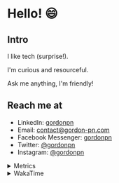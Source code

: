 # Hello! 😄

## Intro

I like tech (surprise!).

I'm curious and resourceful.

Ask me anything, I'm friendly!

## Reach me at

- LinkedIn: [gordonpn](https://www.linkedin.com/in/gordonpn/)
- Email: [contact@gordon-pn.com](mailto:contact@gordon-pn.com)
- Facebook Messenger: [gordonpn](https://www.messenger.com/t/Gordonpn)
- Twitter: [@gordonpn](https://twitter.com/Gordonpn)
- Instagram: [@gordonpn](https://www.instagram.com/gordonpn/)

<details>
  <summary>Metrics</summary>

  <img align="center" src="https://github.com/gordonpn/gordonpn/blob/master/github-metrics.svg" alt="GitHub Metrics">

</details>

<details>
  <summary>WakaTime</summary>

  <!--START_SECTION:waka-->
📊 **This Week I Spent My Time On** 

```text
💬 Programming Languages: 
Java                     9 hrs 27 mins       ███████████░░░░░░░░░░░░░░   43.53 % 
YAML                     6 hrs 36 mins       ████████░░░░░░░░░░░░░░░░░   30.41 % 
XML                      2 hrs 36 mins       ███░░░░░░░░░░░░░░░░░░░░░░   12.01 % 
Text                     1 hr 14 mins        █░░░░░░░░░░░░░░░░░░░░░░░░   05.69 % 
SPI                      23 mins             ░░░░░░░░░░░░░░░░░░░░░░░░░   01.80 % 

🔥 Editors: 
IntelliJ IDEA            20 hrs 59 mins      ████████████████████████░   96.53 % 
VS Code                  45 mins             █░░░░░░░░░░░░░░░░░░░░░░░░   03.47 % 
```


 Last Updated on 25/11/2024 10:26:10 UTC
<!--END_SECTION:waka-->
</details>
